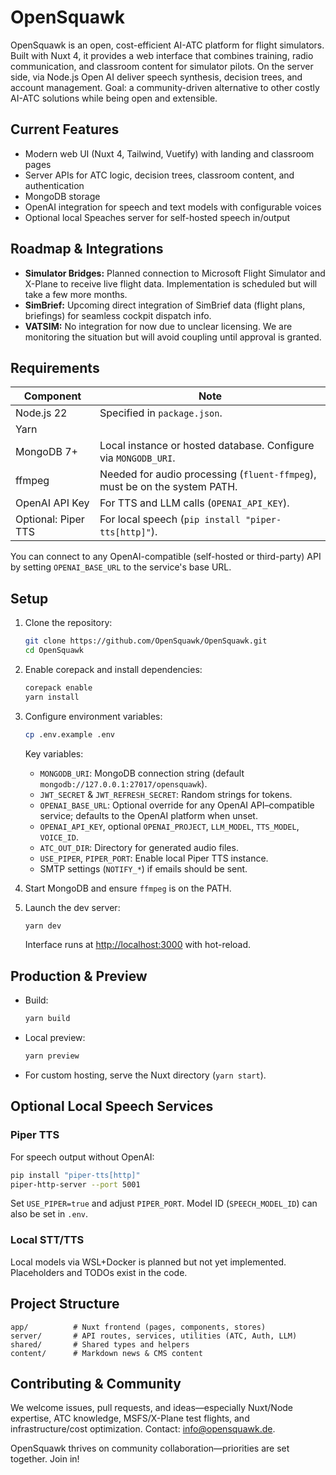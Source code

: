 # OpenSquawk

OpenSquawk is an open, cost-efficient AI-ATC platform for flight simulators.
Built with Nuxt 4, it provides a web interface that combines training, radio communication, and classroom content for simulator pilots.
On the server side, via Node.js Open AI deliver speech synthesis, decision trees, and account management.
Goal: a community-driven alternative to other costly AI-ATC solutions while being open and extensible.

## Current Features

* Modern web UI (Nuxt 4, Tailwind, Vuetify) with landing and classroom pages
* Server APIs for ATC logic, decision trees, classroom content, and authentication
* MongoDB storage
* OpenAI integration for speech and text models with configurable voices
* Optional local Speaches server for self-hosted speech in/output

## Roadmap & Integrations

* **Simulator Bridges:** Planned connection to Microsoft Flight Simulator and X-Plane to receive live flight data. Implementation is scheduled but will take a few more months.
* **SimBrief:** Upcoming direct integration of SimBrief data (flight plans, briefings) for seamless cockpit dispatch info.
* **VATSIM:** No integration for now due to unclear licensing. We are monitoring the situation but will avoid coupling until approval is granted.

## Requirements

| Component           | Note                                                                       |
|---------------------|----------------------------------------------------------------------------|
| Node.js 22          | Specified in `package.json`.                                               |
| Yarn                |                                                                            |
| MongoDB 7+          | Local instance or hosted database. Configure via `MONGODB_URI`.            |
| ffmpeg              | Needed for audio processing (`fluent-ffmpeg`), must be on the system PATH. |
| OpenAI API Key      | For TTS and LLM calls (`OPENAI_API_KEY`).                                  |
| Optional: Piper TTS | For local speech (`pip install "piper-tts[http]"`).                        |

You can connect to any OpenAI-compatible (self-hosted or third-party) API by setting `OPENAI_BASE_URL` to the service's base URL.

## Setup

1. Clone the repository:

   ```bash
   git clone https://github.com/OpenSquawk/OpenSquawk.git
   cd OpenSquawk
   ```
2. Enable corepack and install dependencies:

   ```bash
   corepack enable
   yarn install
   ```
3. Configure environment variables:

   ```bash
   cp .env.example .env
   ```

   Key variables:

   * `MONGODB_URI`: MongoDB connection string (default `mongodb://127.0.0.1:27017/opensquawk`).
   * `JWT_SECRET` & `JWT_REFRESH_SECRET`: Random strings for tokens.
   * `OPENAI_BASE_URL`: Optional override for any OpenAI API–compatible service; defaults to the OpenAI platform when unset.
   * `OPENAI_API_KEY`, optional `OPENAI_PROJECT`, `LLM_MODEL`, `TTS_MODEL`, `VOICE_ID`.
   * `ATC_OUT_DIR`: Directory for generated audio files.
   * `USE_PIPER`, `PIPER_PORT`: Enable local Piper TTS instance.
   * SMTP settings (`NOTIFY_*`) if emails should be sent.
4. Start MongoDB and ensure `ffmpeg` is on the PATH.
5. Launch the dev server:

   ```bash
   yarn dev
   ```

   Interface runs at [http://localhost:3000](http://localhost:3000) with hot-reload.

## Production & Preview

* Build:

  ```bash
  yarn build
  ```
* Local preview:

  ```bash
  yarn preview
  ```
* For custom hosting, serve the Nuxt directory (`yarn start`).

## Optional Local Speech Services

### Piper TTS

For speech output without OpenAI:

```bash
pip install "piper-tts[http]"
piper-http-server --port 5001
```

Set `USE_PIPER=true` and adjust `PIPER_PORT`.
Model ID (`SPEECH_MODEL_ID`) can also be set in `.env`.

### Local STT/TTS

Local models via WSL+Docker is planned but not yet implemented. Placeholders and TODOs exist in the code.

## Project Structure

```
app/          # Nuxt frontend (pages, components, stores)
server/       # API routes, services, utilities (ATC, Auth, LLM)
shared/       # Shared types and helpers
content/      # Markdown news & CMS content
```

## Contributing & Community

We welcome issues, pull requests, and ideas—especially Nuxt/Node expertise, ATC knowledge, MSFS/X-Plane test flights, and infrastructure/cost optimization.
Contact: [info@opensquawk.de](mailto:info@opensquawk.de).

OpenSquawk thrives on community collaboration—priorities are set together. Join in!
